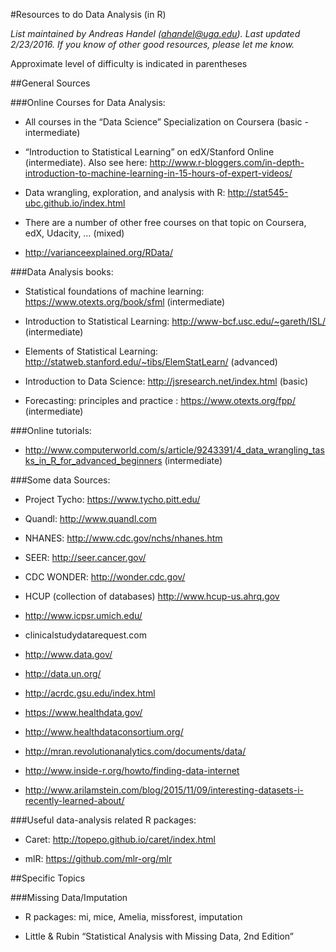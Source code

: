 #Resources to do Data Analysis (in R)

*List maintained by Andreas Handel (ahandel@uga.edu). Last updated 2/23/2016.*
*If you know of other good resources, please let me know.*

Approximate level of difficulty is indicated in parentheses

##General Sources

###Online Courses for Data Analysis:

-   All courses in the “Data Science” Specialization on Coursera
    (basic - intermediate)

-   “Introduction to Statistical Learning” on edX/Stanford
    Online (intermediate). Also see here:
    <http://www.r-bloggers.com/in-depth-introduction-to-machine-learning-in-15-hours-of-expert-videos/>

-   Data wrangling, exploration, and analysis with R:
    <http://stat545-ubc.github.io/index.html>

-   There are a number of other free courses on that topic on Coursera,
    edX, Udacity, … (mixed)

-   http://varianceexplained.org/RData/

###Data Analysis books:

-   Statistical foundations of machine learning:
    <https://www.otexts.org/book/sfml> (intermediate)

-   Introduction to Statistical Learning:
    <http://www-bcf.usc.edu/~gareth/ISL/> (intermediate)

-   Elements of Statistical Learning:
    <http://statweb.stanford.edu/~tibs/ElemStatLearn/> (advanced)

-   Introduction to Data Science:
    <http://jsresearch.net/index.html> (basic)

-   Forecasting: principles and practice :
    <https://www.otexts.org/fpp/> (intermediate)

###Online tutorials:

-   <http://www.computerworld.com/s/article/9243391/4_data_wrangling_tasks_in_R_for_advanced_beginners> (intermediate)

###Some data Sources:

-   Project Tycho: https://www.tycho.pitt.edu/

-   Quandl: http://www.quandl.com

-   NHANES: http://www.cdc.gov/nchs/nhanes.htm

-   SEER: http://seer.cancer.gov/

-   CDC WONDER: http://wonder.cdc.gov/

-   HCUP (collection of databases) http://www.hcup-us.ahrq.gov

-   http://www.icpsr.umich.edu/

-   clinicalstudydatarequest.com

-   <http://www.data.gov/>

-   <http://data.un.org/>

-   http://acrdc.gsu.edu/index.html

-   <https://www.healthdata.gov/>

-   <http://www.healthdataconsortium.org/>

-   <http://mran.revolutionanalytics.com/documents/data/>

-   <http://www.inside-r.org/howto/finding-data-internet>

-   http://www.arilamstein.com/blog/2015/11/09/interesting-datasets-i-recently-learned-about/

###Useful data-analysis related R packages:

-   Caret: http://topepo.github.io/caret/index.html

-   mlR: https://github.com/mlr-org/mlr

##Specific Topics

###Missing Data/Imputation

-   R packages: mi, mice, Amelia, missforest, imputation

-   Little & Rubin “Statistical Analysis with Missing Data, 2nd Edition”

